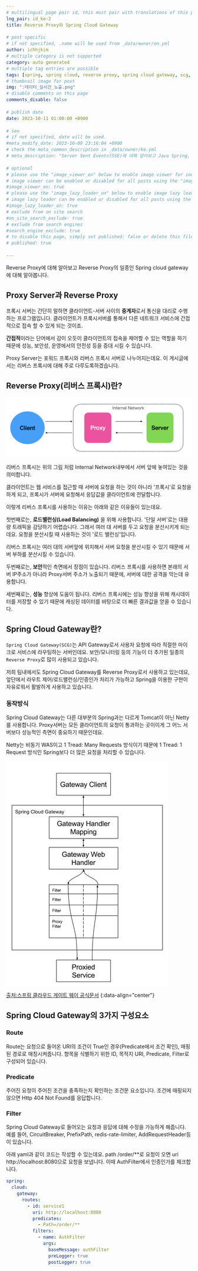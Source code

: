 ```yaml
---
# multilingual page pair id, this must pair with translations of this page. (This name must be unique)
lng_pair: id_ko-2
title: Reverse Proxy와 Spring Cloud Gateway

# post specific
# if not specified, .name will be used from _data/owner/en.yml
author: ichhjkim
# multiple category is not supported
category: auto generated
# multiple tag entries are possible
tags: [spring, spring cloud, reverse proxy, spring cloud gateway, scg, SCG]
# thumbnail image for post
img: ":데이터_실시간_노출.png"
# disable comments on this page
comments_disable: false

# publish date
date: 2023-10-11 01:00:00 +0900

# seo
# if not specified, date will be used.
#meta_modify_date: 2023-10-09 23:16:04 +0900
# check the meta_common_description in _data/owner/ko.yml
# meta_description: "Server Sent Events(SSE)에 대해 알아보고 Java Spring, Javascript으로 구현해보는 게시글입니다."

# optional
# please use the "image_viewer_on" below to enable image viewer for individual pages or posts (_posts/ or en/_posts folders).
# image viewer can be enabled or disabled for all posts using the "image_viewer_posts: true" setting in _data/conf/main.yml.
#image_viewer_on: true
# please use the "image_lazy_loader_on" below to enable image lazy loader for individual pages or posts (_posts/ or en/_posts folders).
# image lazy loader can be enabled or disabled for all posts using the "image_lazy_loader_posts: true" setting in _data/conf/main.yml.
#image_lazy_loader_on: true
# exclude from on site search
#on_site_search_exclude: true
# exclude from search engines
#search_engine_exclude: true
# to disable this page, simply set published: false or delete this file
# published: true

---
```


<!-- outline-start -->

Reverse Proxy에 대해 알아보고 Reverse Proxy의 일종인 Spring cloud gateway에 대해 알아봅니다.

## Proxy Server과 Reverse Proxy

프록시 서버는 간단히 말하면 클라이언트-서버 사이의 **중계자**로서 통신을 대리로 수행하는 프로그램입니다.
클라이언트가 프록시서버를 통해서 다른 네트워크 서비스에 간접적으로 접속 할 수 있게 되는 것이죠.

**간접적**이라는 단어에서 감이 오듯이 클라이언트의 접속을 제어할 수 있는 역할을 하기 때문에
성능, 보안성, 운영에서의 안전성 등을 증대 시킬 수 있습니다.

Proxy Server는 포워드 프록시와 리버스 프록시 서버로 나누어지는데요.
이 게시글에서는 리버스 프록시에 대해 주로 다루도록하겠습니다.

## Reverse Proxy(리버스 프록시)란?

![리버스_프록시_구조](../assets/img/posts/reverse_proxy.png)

리버스 프록시는 위의 그림 처럼 Internal Network내부에서 서버 앞에 놓여있는 것을 의미합니다.

클라이언트는 웹 서비스를 접근할 때 서버에 요청을 하는 것이 아니라 '프록시'로 요청을 하게 되고,
프록시가 서버에 요청해서 응답값을 클라이언트에 전달합니다.

이렇게 리버스 프록시를 사용하는 이유는 아래와 같은 이유들이 있는데요.

첫번째로는, **로드밸런싱(Load Balancing)** 을 위해 사용합니다.
'단일 서버'로는 대용량 트래픽을 감당하기 어렵습니다. 그래서 여러 대 서버를 두고 요청을 분산시키게 되는데요.
요청을 분산시킬 때 사용하는 것이 '로드 밸런싱'입니다.

리버스 프록시는 여러 대의 서버앞에 위치해서 서버 요청을 분산시킬 수 있기 때문에
서버 부하를 분산시킬 수 있습니다.

두번째로는, **보안**적인 측면에서 장점이 있습니다. 리버스 프록시를 사용하면 본래의 서버 IP주소가 아니라 Proxy서버 주소가 노출되기 때문에,
서버에 대한 공격을 막는데 유용합니다.

세번째로는, **성능** 향상에 도움이 됩니다.
리버스 프록시에는 성능 향상을 위해 캐시데이터를 저장할 수 있기 때문에 캐싱된 데이터를 바탕으로  더 빠른 결과값을 얻을 수 있습니다.


## Spring Cloud Gateway란?

`Spring Cloud Gateway(SCG)`는 API Gateway로서 사용자 요청에 따라 적절한 마이크로 서비스에 라우팅하는 서버인데요.
보안/모니터링 등의 기능이 더 추가된 일종의 `Reverse Proxy`로 많이 사용되고 있습니다.

저희 팀내에서도 Spring Cloud Gateway를 Reverse Proxy로서 사용하고 있는데요,
앞단에서 라우트 제어/로드밸런싱/인증인가 처리가 가능하고 Spring을 이용한 구현이 자유로워서
활발하게 사용하고 있습니다.

### 동작방식

Spring Cloud Gateway는 다른 대부분의 Spring과는 다르게 Tomcat이 아닌 Netty를 사용합니다.
Proxy서버는 모든 클라이언트의 요청이 통과하는 곳이이게 그 어느 서버보다 성능적인 측면이 중요하기 때문인데요.

Netty는 비동기 WAS이고 1 Tread: Many Requests 방식이기 때문에 1 Tread: 1 Request 방식인 Spring보다 더 많은 요청을 처리할 수 있습니다.

![Spring_Cloud_Gateway_동작방식](../assets/img/posts/Spring-Cloud-Gateway.png)

[출처:스프링 클라우드 게이트 웨이 공식문서](https://cloud.spring.io/spring-cloud-static/spring-cloud-gateway/2.1.0.RELEASE/single/spring-cloud-gateway.html) {:data-align="center"}

## Spring Cloud Gateway의 3가지 구성요소

### Route
Route는 요청으로 들어온 URI의 조건이 True인 경우(Predicate에서 조건 확인), 매핑된 경로로 매칭시켜줍니다.
항목을 식별하기 위한 ID, 목적지 URI, Predicate, Filter로 구성되어 있습니다.

### Predicate
주어진 요청이 주어진 조건을 충족하는지 확인하는 조건문 요소입니다.
조건에 매핑되지 않으면 Http 404 Not Found를 응답합니다.

### Filter

Spring Cloud Gateway로 들어오는 요청과 응답에 대해 수정을 가능하게 해줍니다.
예를 들어, CircuitBreaker, PrefixPath, redis-rate-limiter,
AddRequestHeader등이 있습니다.

아래 yaml과 같이 코드는 작성할 수 있는데요.
path /order/**로 요청이 오면 uri http://localhost:8080으로 요청을 보냅니다.
이때 AuthFilter에서 인증인가를 체크합니다.

```yaml
spring:
  cloud:
    gateway:
      routes:
        - id: service1
          uri: http://localhost:8080
          predicates:
            - Path=/order/**
          filters:
            - name: AuthFilter
              args:
                baseMessage: authFilter
                preLogger: true
                postLogger: true
```

<!-- outline-end -->

